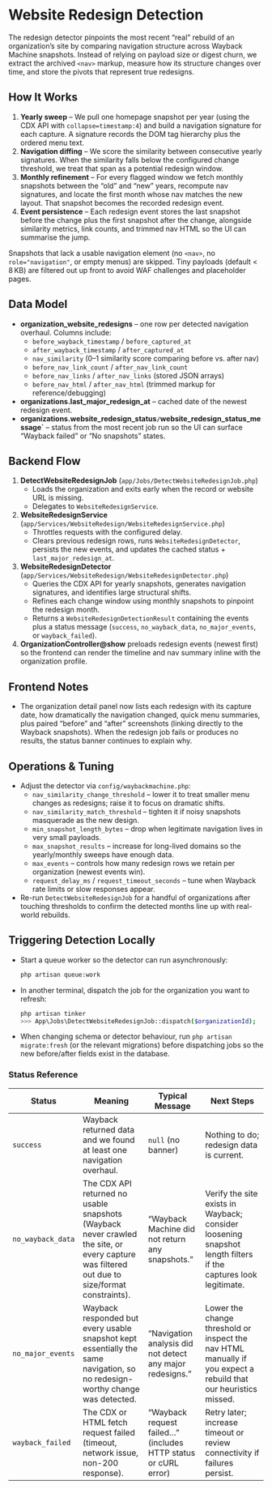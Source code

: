 # Website Redesign Detection

The redesign detector pinpoints the most recent “real” rebuild of an organization’s site by comparing navigation structure across Wayback Machine snapshots. Instead of relying on payload size or digest churn, we extract the archived `<nav>` markup, measure how its structure changes over time, and store the pivots that represent true redesigns.

## How It Works

1. **Yearly sweep** – We pull one homepage snapshot per year (using the CDX API with `collapse=timestamp:4`) and build a navigation signature for each capture. A signature records the DOM tag hierarchy plus the ordered menu text.
2. **Navigation diffing** – We score the similarity between consecutive yearly signatures. When the similarity falls below the configured change threshold, we treat that span as a potential redesign window.
3. **Monthly refinement** – For every flagged window we fetch monthly snapshots between the “old” and “new” years, recompute nav signatures, and locate the first month whose nav matches the new layout. That snapshot becomes the recorded redesign event.
4. **Event persistence** – Each redesign event stores the last snapshot before the change plus the first snapshot after the change, alongside similarity metrics, link counts, and trimmed nav HTML so the UI can summarise the jump.

Snapshots that lack a usable navigation element (no `<nav>`, no `role="navigation"`, or empty menus) are skipped. Tiny payloads (default < 8 KB) are filtered out up front to avoid WAF challenges and placeholder pages.

## Data Model

- **organization_website_redesigns** – one row per detected navigation overhaul. Columns include:
    - `before_wayback_timestamp` / `before_captured_at`
    - `after_wayback_timestamp` / `after_captured_at`
    - `nav_similarity` (0–1 similarity score comparing before vs. after nav)
    - `before_nav_link_count` / `after_nav_link_count`
    - `before_nav_links` / `after_nav_links` (stored JSON arrays)
    - `before_nav_html` / `after_nav_html` (trimmed markup for reference/debugging)
- **organizations.last_major_redesign_at** – cached date of the newest redesign event.
- **organizations.website_redesign_status` / `website_redesign_status_message`** – status from the most recent job run so the UI can surface “Wayback failed” or “No snapshots” states.

## Backend Flow

1. **DetectWebsiteRedesignJob** (`app/Jobs/DetectWebsiteRedesignJob.php`)
    - Loads the organization and exits early when the record or website URL is missing.
    - Delegates to `WebsiteRedesignService`.
2. **WebsiteRedesignService** (`app/Services/WebsiteRedesign/WebsiteRedesignService.php`)
    - Throttles requests with the configured delay.
    - Clears previous redesign rows, runs `WebsiteRedesignDetector`, persists the new events, and updates the cached status + `last_major_redesign_at`.
3. **WebsiteRedesignDetector** (`app/Services/WebsiteRedesign/WebsiteRedesignDetector.php`)
    - Queries the CDX API for yearly snapshots, generates navigation signatures, and identifies large structural shifts.
    - Refines each change window using monthly snapshots to pinpoint the redesign month.
    - Returns a `WebsiteRedesignDetectionResult` containing the events plus a status message (`success`, `no_wayback_data`, `no_major_events`, or `wayback_failed`).
4. **OrganizationController@show** preloads redesign events (newest first) so the frontend can render the timeline and nav summary inline with the organization profile.

## Frontend Notes

- The organization detail panel now lists each redesign with its capture date, how dramatically the navigation changed, quick menu summaries, plus paired “before” and “after” screenshots (linking directly to the Wayback snapshots). When the redesign job fails or produces no results, the status banner continues to explain why.

## Operations & Tuning

- Adjust the detector via `config/waybackmachine.php`:
    - `nav_similarity_change_threshold` – lower it to treat smaller menu changes as redesigns; raise it to focus on dramatic shifts.
    - `nav_similarity_match_threshold` – tighten it if noisy snapshots masquerade as the new design.
    - `min_snapshot_length_bytes` – drop when legitimate navigation lives in very small payloads.
    - `max_snapshot_results` – increase for long-lived domains so the yearly/monthly sweeps have enough data.
    - `max_events` – controls how many redesign rows we retain per organization (newest events win).
    - `request_delay_ms` / `request_timeout_seconds` – tune when Wayback rate limits or slow responses appear.
- Re-run `DetectWebsiteRedesignJob` for a handful of organizations after touching thresholds to confirm the detected months line up with real-world rebuilds.

## Triggering Detection Locally

- Start a queue worker so the detector can run asynchronously:
  ```bash
  php artisan queue:work
  ```
- In another terminal, dispatch the job for the organization you want to refresh:
  ```bash
  php artisan tinker
  >>> App\Jobs\DetectWebsiteRedesignJob::dispatch($organizationId);
  ```
- When changing schema or detector behaviour, run `php artisan migrate:fresh` (or the relevant migrations) before dispatching jobs so the new before/after fields exist in the database.

### Status Reference

| Status            | Meaning                                                                                                                                         | Typical Message                                                                   | Next Steps                                                                                                        |
| ----------------- | ----------------------------------------------------------------------------------------------------------------------------------------------- | --------------------------------------------------------------------------------- | ----------------------------------------------------------------------------------------------------------------- |
| `success`         | Wayback returned data and we found at least one navigation overhaul.                                                                            | `null` (no banner)                                                                | Nothing to do; redesign data is current.                                                                          |
| `no_wayback_data` | The CDX API returned no usable snapshots (Wayback never crawled the site, or every capture was filtered out due to size/format constraints).    | “Wayback Machine did not return any snapshots.”                                   | Verify the site exists in Wayback; consider loosening snapshot length filters if the captures look legitimate.   |
| `no_major_events` | Wayback responded but every usable snapshot kept essentially the same navigation, so no redesign-worthy change was detected.                    | “Navigation analysis did not detect any major redesigns.”                         | Lower the change threshold or inspect the nav HTML manually if you expect a rebuild that our heuristics missed.   |
| `wayback_failed`  | The CDX or HTML fetch request failed (timeout, network issue, non-200 response).                                                                | “Wayback request failed…” (includes HTTP status or cURL error)                    | Retry later; increase timeout or review connectivity if failures persist.                                        |
